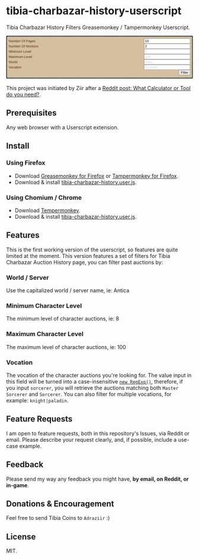 # tibia-charbazar-history-userscript

Tibia Charbazar History Filters Greasemonkey / Tampermonkey Userscript.

<img alt="Screenshot of the additional filters added to tibia.com Charbazar Auctions History using tibia-charbazar-history-userscript with Tempermonkey on Chrome browser." src="tibia-charbazar-history-userscript-v1.0.0.png" />

This project was initiated by Ziir after a [Reddit post: What Calculator or Tool do you need?](https://www.reddit.com/r/TibiaMMO/comments/jjnqw7/what_calculator_or_tool_do_you_need/).

## Prerequisites

Any web browser with a Userscript extension.

## Install

### Using Firefox

- Download [Greasemonkey for Firefox](https://addons.mozilla.org/fr/firefox/addon/greasemonkey/) or [Tampermonkey for Firefox](https://addons.mozilla.org/fr/firefox/addon/tampermonkey/).
- Download & install [tibia-charbazar-history.user.js](https://github.com/ziirgg/tibia-charbazar-history-userscript/raw/main/tibia-charbazar-history.user.js).

### Using Chomium / Chrome

- Download [Tempermonkey](https://www.tampermonkey.net/).
- Download & install [tibia-charbazar-history.user.js](https://github.com/ziirgg/tibia-charbazar-history-userscript/raw/main/tibia-charbazar-history.user.js).

## Features

This is the first working version of the userscript, so features are quite limited at the moment.
This version features a set of filters for Tibia Charbazar Auction History page, you can filter past auctions by:

### World / Server

Use the capitalized world / server name, ie: Antica

### Minimum Character Level

The minimum level of character auctions, ie: 8

### Maximum Character Level

The maximum level of character auctions, ie: 100

### Vocation

The vocation of the character auctions you're looking for.
The value input in this field will be turned into a case-insensitive [`new RegExp()`](https://developer.mozilla.org/en-US/docs/Web/JavaScript/Reference/Global_Objects/RegExp), therefore, if you input `sorcerer`, you will retrieve the auctions matching both `Master Sorcerer` and `Sorcerer`. You can also filter for multiple vocations, for example: `knight|paladin`.

## Feature Requests

I am open to feature requests, both in this repository's Issues, via Reddit or email.
Please describe your request clearly, and, if possible, include a use-case example.

## Feedback

Please send my way any feedback you might have, **by email, on Reddit, or in-game**.

## Donations & Encouragement

Feel free to send Tibia Coins to `Adraziir` :)

## License

MIT.
